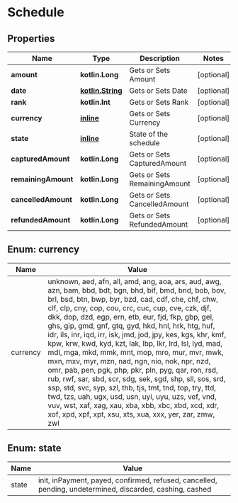 
# Schedule

## Properties
Name | Type | Description | Notes
------------ | ------------- | ------------- | -------------
**amount** | **kotlin.Long** | Gets or Sets Amount |  [optional]
**date** | [**kotlin.String**](kotlin.String.md) | Gets or Sets Date |  [optional]
**rank** | **kotlin.Int** | Gets or Sets Rank |  [optional]
**currency** | [**inline**](#CurrencyEnum) | Gets or Sets Currency |  [optional]
**state** | [**inline**](#StateEnum) | State of the schedule |  [optional]
**capturedAmount** | **kotlin.Long** | Gets or Sets CapturedAmount |  [optional]
**remainingAmount** | **kotlin.Long** | Gets or Sets RemainingAmount |  [optional]
**cancelledAmount** | **kotlin.Long** | Gets or Sets CancelledAmount |  [optional]
**refundedAmount** | **kotlin.Long** | Gets or Sets RefundedAmount |  [optional]


<a name="CurrencyEnum"></a>
## Enum: currency
Name | Value
---- | -----
currency | unknown, aed, afn, all, amd, ang, aoa, ars, aud, awg, azn, bam, bbd, bdt, bgn, bhd, bif, bmd, bnd, bob, bov, brl, bsd, btn, bwp, byr, bzd, cad, cdf, che, chf, chw, clf, clp, cny, cop, cou, crc, cuc, cup, cve, czk, djf, dkk, dop, dzd, egp, ern, etb, eur, fjd, fkp, gbp, gel, ghs, gip, gmd, gnf, gtq, gyd, hkd, hnl, hrk, htg, huf, idr, ils, inr, iqd, irr, isk, jmd, jod, jpy, kes, kgs, khr, kmf, kpw, krw, kwd, kyd, kzt, lak, lbp, lkr, lrd, lsl, lyd, mad, mdl, mga, mkd, mmk, mnt, mop, mro, mur, mvr, mwk, mxn, mxv, myr, mzn, nad, ngn, nio, nok, npr, nzd, omr, pab, pen, pgk, php, pkr, pln, pyg, qar, ron, rsd, rub, rwf, sar, sbd, scr, sdg, sek, sgd, shp, sll, sos, srd, ssp, std, svc, syp, szl, thb, tjs, tmt, tnd, top, try, ttd, twd, tzs, uah, ugx, usd, usn, uyi, uyu, uzs, vef, vnd, vuv, wst, xaf, xag, xau, xba, xbb, xbc, xbd, xcd, xdr, xof, xpd, xpf, xpt, xsu, xts, xua, xxx, yer, zar, zmw, zwl


<a name="StateEnum"></a>
## Enum: state
Name | Value
---- | -----
state | init, inPayment, payed, confirmed, refused, cancelled, pending, undetermined, discarded, cashing, cashed



